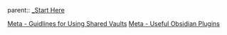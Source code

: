 parent:: [_Start Here](_Start%20Here.md)

[Meta - Guidlines for Using Shared Vaults](Meta%20-%20Guidlines%20for%20Using%20Shared%20Vaults.md)
[Meta - Useful Obsidian Plugins](Meta%20-%20Useful%20Obsidian%20Plugins.md)
